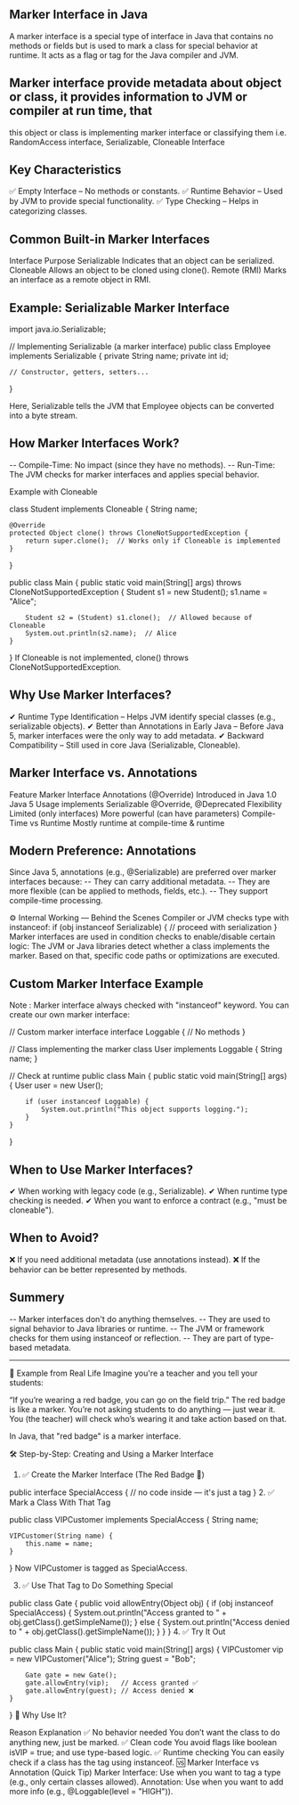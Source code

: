 ## Marker Interface in Java
   A marker interface is a special type of interface in Java that contains no methods or fields but is used to mark a 
   class for special behavior at runtime. It acts as a flag or tag for the Java compiler and JVM. 
## Marker interface provide metadata about object or class, it provides information to JVM or compiler at run time, that
   this object or class is implementing marker interface or classifying them
i.e. RandomAccess interface, Serializable, Cloneable Interface
## Key Characteristics

✅ Empty Interface – No methods or constants.
✅ Runtime Behavior – Used by JVM to provide special functionality.
✅ Type Checking – Helps in categorizing classes.

## Common Built-in Marker Interfaces

Interface	            Purpose
Serializable	        Indicates that an object can be serialized.
Cloneable	            Allows an object to be cloned using clone().
Remote (RMI)	        Marks an interface as a remote object in RMI.

## Example: Serializable Marker Interface

import java.io.Serializable;

// Implementing Serializable (a marker interface)
public class Employee implements Serializable {
private String name;
private int id;

    // Constructor, getters, setters...
}

Here, Serializable tells the JVM that Employee objects can be converted into a byte stream.

## How Marker Interfaces Work?

-- Compile-Time: No impact (since they have no methods).
-- Run-Time: The JVM checks for marker interfaces and applies special behavior.

Example with Cloneable

class Student implements Cloneable {
String name;

    @Override
    protected Object clone() throws CloneNotSupportedException {
        return super.clone();  // Works only if Cloneable is implemented
    }
}

public class Main {
public static void main(String[] args) throws CloneNotSupportedException {
Student s1 = new Student();
s1.name = "Alice";

        Student s2 = (Student) s1.clone();  // Allowed because of Cloneable
        System.out.println(s2.name);  // Alice
    }
}
If Cloneable is not implemented, clone() throws CloneNotSupportedException.

## Why Use Marker Interfaces?

✔ Runtime Type Identification – Helps JVM identify special classes (e.g., serializable objects).
✔ Better than Annotations in Early Java – Before Java 5, marker interfaces were the only way to add metadata.
✔ Backward Compatibility – Still used in core Java (Serializable, Cloneable).

## Marker Interface vs. Annotations

Feature	                    Marker Interface	            Annotations (@Override)
Introduced in	            Java 1.0	                    Java 5
Usage	                    implements Serializable	        @Override, @Deprecated
Flexibility	                Limited (only interfaces)	    More powerful (can have parameters)
Compile-Time vs Runtime	    Mostly runtime	                at compile-time & runtime

## Modern Preference: Annotations

Since Java 5, annotations (e.g., @Serializable) are preferred over marker interfaces because:
-- They can carry additional metadata.
-- They are more flexible (can be applied to methods, fields, etc.).
-- They support compile-time processing.

⚙️ Internal Working — Behind the Scenes
Compiler or JVM checks type with instanceof:
if (obj instanceof Serializable) {
// proceed with serialization
}
Marker interfaces are used in condition checks to enable/disable certain logic:
The JVM or Java libraries detect whether a class implements the marker.
Based on that, specific code paths or optimizations are executed.

## Custom Marker Interface Example
Note : Marker interface always checked with "instanceof" keyword.
You can create our own marker interface:

// Custom marker interface
interface Loggable {
// No methods
}

// Class implementing the marker
class User implements Loggable {
String name;
}

// Check at runtime
public class Main {
public static void main(String[] args) {
User user = new User();

        if (user instanceof Loggable) {
            System.out.println("This object supports logging.");
        }
    }
}

## When to Use Marker Interfaces?

✔ When working with legacy code (e.g., Serializable).
✔ When runtime type checking is needed.
✔ When you want to enforce a contract (e.g., "must be cloneable").

## When to Avoid?

❌ If you need additional metadata (use annotations instead).
❌ If the behavior can be better represented by methods.

## Summery
-- Marker interfaces don't do anything themselves.
-- They are used to signal behavior to Java libraries or runtime.
-- The JVM or framework checks for them using instanceof or reflection.
-- They are part of type-based metadata.

--------------------------------------------------------------------------------------------------------------------

🧪 Example from Real Life
Imagine you're a teacher and you tell your students:

“If you’re wearing a red badge, you can go on the field trip.”
The red badge is like a marker. You’re not asking students to do anything — just wear it.
You (the teacher) will check who’s wearing it and take action based on that.

In Java, that "red badge" is a marker interface.

🛠️ Step-by-Step: Creating and Using a Marker Interface
1. ✅ Create the Marker Interface (The Red Badge 🎯)

public interface SpecialAccess {
// no code inside — it's just a tag
}
2. ✅ Mark a Class With That Tag

public class VIPCustomer implements SpecialAccess {
String name;

    VIPCustomer(String name) {
        this.name = name;
    }
}
Now VIPCustomer is tagged as SpecialAccess.

3. ✅ Use That Tag to Do Something Special

public class Gate {
public void allowEntry(Object obj) {
if (obj instanceof SpecialAccess) {
System.out.println("Access granted to " + obj.getClass().getSimpleName());
} else {
System.out.println("Access denied to " + obj.getClass().getSimpleName());
}
}
}
4. ✅ Try It Out

public class Main {
public static void main(String[] args) {
VIPCustomer vip = new VIPCustomer("Alice");
String guest = "Bob";

        Gate gate = new Gate();
        gate.allowEntry(vip);   // Access granted ✅
        gate.allowEntry(guest); // Access denied ❌
    }
}
🧠 Why Use It?

Reason	Explanation
✅ No behavior needed	You don’t want the class to do anything new, just be marked.
✅ Clean code	You avoid flags like boolean isVIP = true; and use type-based logic.
✅ Runtime checking	You can easily check if a class has the tag using instanceof.
🆚 Marker Interface vs Annotation (Quick Tip)
Marker Interface: Use when you want to tag a type (e.g., only certain classes allowed).
Annotation: Use when you want to add more info (e.g., @Loggable(level = "HIGH")).
